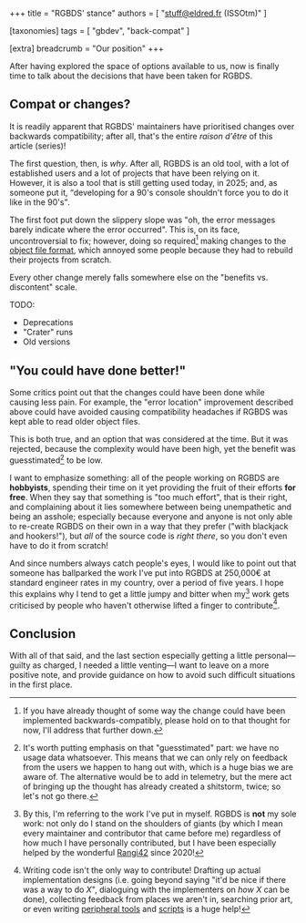 +++
title = "RGBDS' stance"
authors = [ "stuff@eldred.fr (ISSOtm)" ]

[taxonomies]
tags = [ "gbdev", "back-compat" ]

[extra]
breadcrumb = "Our position"
+++

After having explored the space of options available to us, now is finally time to talk about the decisions that have been taken for RGBDS.

<!-- more -->

## Compat or changes?

It is readily apparent that RGBDS' maintainers have prioritised changes over backwards compatibility; after all, that's the entire _raison d'être_ of this article (series)!

The first question, then, is _why_.
After all, RGBDS is an old tool, with a lot of established users and a lot of projects that have been relying on it.
However, it is also a tool that is still getting used today, in 2025; and, as someone put it, <q>developing for a 90\'s console shouldn't force you to do it like in the 90\'s</q>.

The first foot put down the slippery slope was "oh, the error messages barely indicate where the error occurred".
This is, on its face, uncontroversial to fix; however, doing so required[^required] making changes to the [object file format], which annoyed some people because they had to rebuild their projects from scratch.

Every other change merely falls somewhere else on the "benefits vs. discontent" scale.

TODO:

- Deprecations
- "Crater" runs
- Old versions

[^required]: If you have already thought of some way the change could have been implemented backwards-compatibly, please hold on to that thought for now, I'll address that further down.

## "You could have done better!"

Some critics point out that the changes could have been done while causing less pain.
For example, the "error location" improvement described above could have avoided causing compatibility headaches if RGBDS was kept able to read older object files.

This is both true, and an option that was considered at the time.
But it was rejected, because the complexity would have been high, yet the benefit was guesstimated[^telemetry] to be low.

I want to emphasize something: all of the people working on RGBDS are **hobbyists**, spending their time on it yet providing the fruit of their efforts **for free**.
When they say that something is "too much effort", that is their right, and complaining about it lies somewhere between being unempathetic and being an asshole; especially because everyone and anyone is not only able to re-create RGBDS on their own in a way that they prefer ("with blackjack and hookers!"), but _all_ of the source code is _right there_, so you don't even have to do it from scratch!

And since numbers always catch people's eyes, I would like to point out that someone has ballparked the work I've put into RGBDS at 250,000€ at standard engineer rates in my country, over a period of five years.
I hope this explains why I tend to get a little jumpy and bitter when my[^our] work gets criticised by people who haven't otherwise lifted a finger to contribute[^contrib].

[^telemetry]: It's worth putting emphasis on that "guesstimated" part: we have no usage data whatsoever. This means that we can only rely on feedback from the users we happen to hang out with, which is a huge bias we are aware of. The alternative would be to add in telemetry, but the mere act of bringing up the thought has already created a shitstorm, twice; so let's not go there.

[^our]: By this, I'm referring to the work I've put in myself. RGBDS is **not** my sole work: not only do I stand on the shoulders of giants (by which I mean every maintainer and contributor that came before me) regardless of how much I have personally contributed, but I have been especially helped by the wonderful [Rangi42] since 2020!

[^contrib]: Writing code isn't the only way to contribute! Drafting up actual implementation designs (i.e. going beyond saying "it'd be nice if there was a way to do <var>X</var>", dialoguing with the implementers on _how_ <var>X</var> can be done), collecting feedback from places we aren't in, searching prior art, or even writing [peripheral tools][rgbenv] and [scripts][contrib] is a huge help!

[Rangi42]: https://github.com/Rangi42
[rgbenv]: https://github.com/gbdev/rgbenv#readme
[contrib]: https://github.com/gbdev/rgbds/tree/master/contrib

## Conclusion

With all of that said, and the last section especially getting a little personal&mdash;guilty as charged, I needed a little venting&mdash;I want to leave on a more positive note, and provide guidance on how to avoid such difficult situations in the first place.

[object file format]: https://rgbds.gbdev.io/docs/rgbds.5
